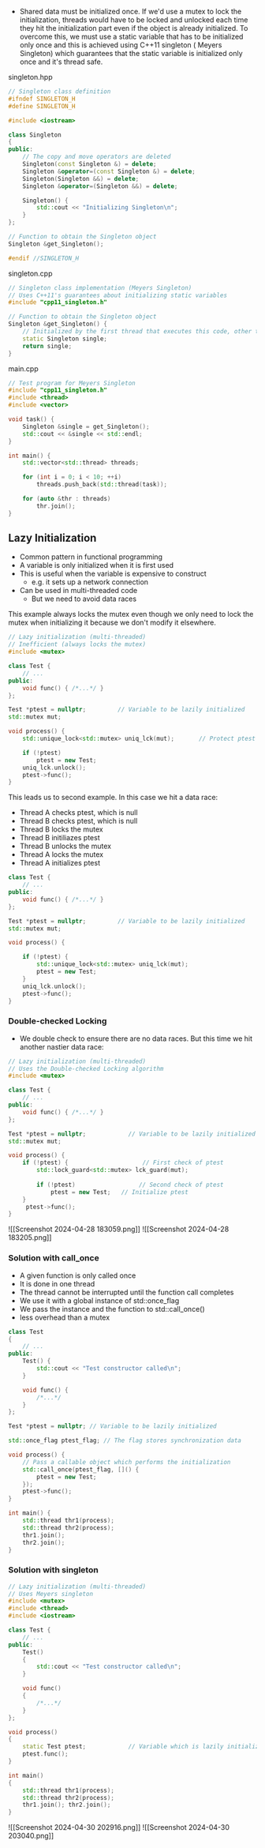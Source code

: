 - Shared data must be initialized once. If we'd use a mutex to lock the initialization, threads would have to be locked and unlocked each time they hit the initialization part even if the object is already initialized. To overcome this, we must use a static variable that has to be initialized only once and this is achieved using C++11 singleton ( Meyers Singleton) which guarantees that the static variable is initialized only once and it's thread safe.

singleton.hpp
```cpp
// Singleton class definition
#ifndef SINGLETON_H
#define SINGLETON_H

#include <iostream>

class Singleton
{
public:
    // The copy and move operators are deleted
    Singleton(const Singleton &) = delete;
    Singleton &operator=(const Singleton &) = delete;
    Singleton(Singleton &&) = delete;
    Singleton &operator=(Singleton &&) = delete;

    Singleton() {
        std::cout << "Initializing Singleton\n";
    }
};

// Function to obtain the Singleton object
Singleton &get_Singleton();

#endif //SINGLETON_H
```

singleton.cpp
```cpp
// Singleton class implementation (Meyers Singleton)
// Uses C++11's guarantees about initializing static variables
#include "cpp11_singleton.h"

// Function to obtain the Singleton object
Singleton &get_Singleton() {
    // Initialized by the first thread that executes this code, other threads won't initialize this and skip that part.
    static Singleton single;
    return single;
}
```

main.cpp
```cpp
// Test program for Meyers Singleton
#include "cpp11_singleton.h"
#include <thread>
#include <vector>

void task() {
    Singleton &single = get_Singleton();
    std::cout << &single << std::endl;
}

int main() {
    std::vector<std::thread> threads;

    for (int i = 0; i < 10; ++i)
        threads.push_back(std::thread(task));

    for (auto &thr : threads)
        thr.join();
}
```

## Lazy Initialization
- Common pattern in functional programming
- A variable is only initialized when it is first used
- This is useful when the variable is expensive to construct
	- e.g. it sets up a network connection
- Can be used in multi-threaded code
	- But we need to avoid data races

This example always locks the mutex even though we only need to lock the mutex when initializing it because we don't modify it elsewhere.
```cpp
// Lazy initialization (multi-threaded)
// Inefficient (always locks the mutex)
#include <mutex>

class Test {
	// ...
public:
	void func() { /*...*/ }
};

Test *ptest = nullptr;         // Variable to be lazily initialized
std::mutex mut;

void process() {
    std::unique_lock<std::mutex> uniq_lck(mut);       // Protect ptest

    if (!ptest)
        ptest = new Test;
    uniq_lck.unlock();
    ptest->func();
}
```

This leads us to second example. In this case we hit a data race:
- Thread A checks ptest, which is null
- Thread B checks ptest, which is null
- Thread B locks the mutex
- Thread B initiliazes ptest
- Thread B unlocks the mutex
- Thread A locks the mutex
- Thread A initializes ptest
```cpp
class Test {
	// ...
public:
	void func() { /*...*/ }
};

Test *ptest = nullptr;         // Variable to be lazily initialized
std::mutex mut;

void process() {

    if (!ptest) {
	    std::unique_lock<std::mutex> uniq_lck(mut); 
        ptest = new Test;
    }
    uniq_lck.unlock();
    ptest->func();
}
```

### Double-checked Locking
- We double check to ensure there are no data races. But this time we hit another nastier data race:
```cpp
// Lazy initialization (multi-threaded)
// Uses the Double-checked Locking algorithm
#include <mutex>

class Test {
	// ...
public:
	void func() { /*...*/ }
};

Test *ptest = nullptr;            // Variable to be lazily initialized
std::mutex mut;

void process() {
    if (!ptest) {                     // First check of ptest
        std::lock_guard<std::mutex> lck_guard(mut);
        
        if (!ptest)                  // Second check of ptest
            ptest = new Test;   // Initialize ptest
    }
     ptest->func();
}

```

![[Screenshot 2024-04-28 183059.png]]
![[Screenshot 2024-04-28 183205.png]]

### Solution with call_once
- A given function is only called once
- It is done in one thread
- The thread cannot be interrupted until the function call completes
- We use it with a global instance of std::once_flag
- We pass the instance and the function to std::call_once()
- less overhead than a mutex

```cpp
class Test
{
    // ...
public:
    Test() {
        std::cout << "Test constructor called\n";
    }

    void func() {
        /*...*/
    }
};

Test *ptest = nullptr; // Variable to be lazily initialized

std::once_flag ptest_flag; // The flag stores synchronization data

void process() {
    // Pass a callable object which performs the initialization
    std::call_once(ptest_flag, []() {
        ptest = new Test;
    });
    ptest->func();
}

int main() {
    std::thread thr1(process);
    std::thread thr2(process);
    thr1.join();
    thr2.join();
}
```

### Solution with singleton
```cpp
// Lazy initialization (multi-threaded)
// Uses Meyers singleton
#include <mutex>
#include <thread>
#include <iostream>

class Test {
	// ...
public:
	Test()
	{
		std::cout << "Test constructor called\n";
	}

	void func()
	{
		/*...*/
	}
};

void process()
{
	static Test ptest;            // Variable which is lazily initialized
	ptest.func();
}

int main()
{
	std::thread thr1(process);
	std::thread thr2(process);
	thr1.join(); thr2.join();
}
```

![[Screenshot 2024-04-30 202916.png]]
![[Screenshot 2024-04-30 203040.png]]
